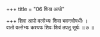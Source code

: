 +++
title = "06 शिवा आपो"

+++
शिवा आपो वत्सेभ्यः शिवा भवन्त्वोषधीः ।  
वातो वत्सेभ्यः कश्यपः शिवः शिवं तपतु सूर्यः ॥ ७ ॥